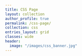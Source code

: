 ```yaml
---
title: CSS Page
layout: collection
author_profile: true
permalink: /css-page/
collection: css
entries_layout: grid
classes: wide
header:
  image: "/images/css_banner.jpg"
---
```


